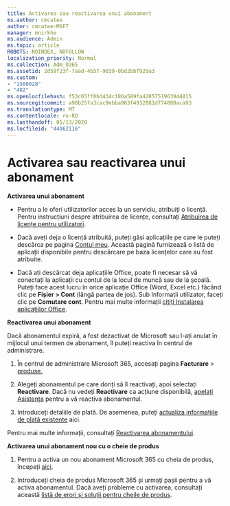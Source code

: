 ```yaml
---
title: Activarea sau reactivarea unui abonament
ms.author: cmcatee
author: cmcatee-MSFT
manager: mnirkhe
ms.audience: Admin
ms.topic: article
ROBOTS: NOINDEX, NOFOLLOW
localization_priority: Normal
ms.collection: Adm_O365
ms.assetid: 2d59f23f-7aad-4b57-9039-0bd2bbf929a3
ms.custom:
- "1500028"
- "482"
ms.openlocfilehash: f53c65ff8bd434c186a589fa4285751963944815
ms.sourcegitcommit: a98b25fa3cac9ebba983f4932881d774880aca93
ms.translationtype: MT
ms.contentlocale: ro-RO
ms.lasthandoff: 05/13/2020
ms.locfileid: "44062116"
---
```

# <a name="activate-or-reactivate-a-subscription"></a>Activarea sau reactivarea unui abonament

**Activarea unui abonament**

- Pentru a le oferi utilizatorilor acces la un serviciu, atribuiți o licență. Pentru instrucțiuni despre atribuirea de licențe, consultați [Atribuirea de licențe pentru utilizatori](https://docs.microsoft.com/microsoft-365/admin/manage/assign-licenses-to-users).

- Dacă aveți deja o licență atribuită, puteți găsi aplicațiile pe care le puteți descărca pe pagina [Contul meu](https://portal.office.com/account/#installs). Această pagină furnizează o listă de aplicații disponibile pentru descărcare pe baza licențelor care au fost atribuite.

- Dacă ați descărcat deja aplicațiile Office, poate fi necesar să vă conectați la aplicații cu contul de la locul de muncă sau de la școală. Puteți face acest lucru în orice aplicație Office (Word, Excel etc.) făcând clic pe **Fișier > Cont** (lângă partea de jos). Sub Informații utilizator, faceți clic pe **Comutare cont**. Pentru mai multe informații [citiți Instalarea aplicațiilor Office](https://docs.microsoft.com/microsoft-365/admin/setup/install-applications).

**Reactivarea unui abonament**

Dacă abonamentul expiră, a fost dezactivat de Microsoft sau l-ați anulat în mijlocul unui termen de abonament, îl puteți reactiva în centrul de administrare.
  
1. În centrul de administrare Microsoft 365, accesați pagina **Facturare**  >  [produse.](https://go.microsoft.com/fwlink/p/?linkid=842054)

2. Alegeți abonamentul pe care doriți să îl reactivați, apoi selectați **Reactivare**. Dacă nu vedeți **Reactivare** ca acțiune disponibilă, [apelați Asistența](https://docs.microsoft.com/microsoft-365/admin/contact-support-for-business-products) pentru a vă reactiva abonamentul.

3. Introduceți detaliile de plată. De asemenea, puteți [actualiza informațiile de plată existente](https://docs.microsoft.com/microsoft-365/commerce/billing-and-payments/add-update-or-remove-credit-card-or-bank-account) aici.

Pentru mai multe informații, consultați [Reactivarea abonamentului](https://docs.microsoft.com/microsoft-365/commerce/subscriptions/reactivate-your-subscription).

**Activarea unui abonament nou cu o cheie de produs**

1. Pentru a activa un nou abonament Microsoft 365 cu cheia de produs, începeți [aici](https://support.office.com/article/where-to-enter-your-office-product-key-0a82e5ae-739e-4b92-a6f4-2ec780c185db).

2. Introduceți cheia de produs Microsoft 365 și urmați pașii pentru a vă activa abonamentul. Dacă aveți probleme cu activarea, consultați această [listă de erori și soluții pentru cheile de produs](https://docs.microsoft.com/microsoft-365/commerce/product-key-errors-and-solutions).

